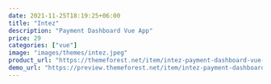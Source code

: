 ```yaml
---
date: 2021-11-25T18:19:25+06:00
title: "Intez"
description: "Payment Dashboard Vue App"
price: 29
categories: ["vue"]
image: "images/themes/intez.jpeg"
product_url: "https://themeforest.net/item/intez-payment-dashboard-vue-app/32008020"
demo_url: "https://preview.themeforest.net/item/intez-payment-dashboard-vue-app/full_screen_preview/32008020"
---
```


